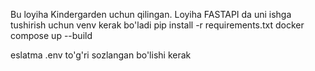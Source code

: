 Bu loyiha Kindergarden uchun qilingan.
Loyiha FASTAPI da
uni ishga tushirish uchun venv kerak bo'ladi
pip install -r requirements.txt
docker compose up --build

eslatma .env to'g'ri sozlangan bo'lishi kerak